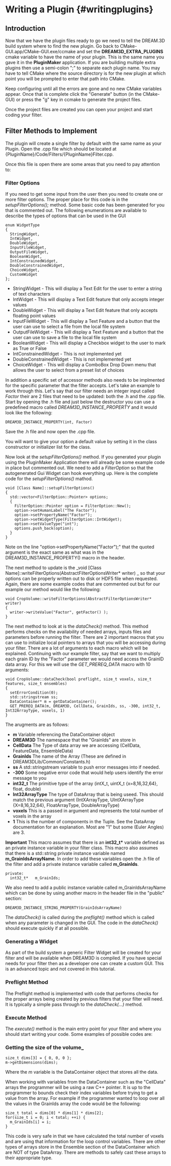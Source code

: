 Writing a Plugin {#writingplugins}
=========

##  Introduction



Now that we have the plugin files ready to go we need to tell the DREAM.3D build system where to find the new plugin. Go back to CMake-GUI.app/CMake-GUI.exe/ccmake and set the **DREAM3D_EXTRA_PLUGINS** cmake variable to have the name of your plugin. This is the same name you gave it in the **PluginMaker** application. If you are building multiple extra plugins then use a semi-colon ";" to separate each plugin name. You may have to tell CMake where the source directory is for the new plugin at which point you will be prompted to enter that path into CMake.

Keep configuring until all the errors are gone and no new CMake variables appear. Once that is complete click the "Generate" button (in the CMake-GUI) or press the "g" key in ccmake to generate the project files.

Once the project files are created you can open your project and start coding your filter.

## Filter Methods to Implement

The plugin will create a single filter by default with the same name as your Plugin. Open the .cpp file which should be located at {PluginName}/Code/Filters/{PluginName}Filter.cpp.

Once this file is open there are some areas that you need to pay attention to:

### Filter Options

If you need to get some input from the user then you need to create one or more filter options. The proper place for this code is in the _setupFilterOptions();_ method. Some basic code has been generated for you that is commented out. The following enumerations are available to describe the types of options that can be used in the GUI

    enum WidgetType
    {
      StringWidget,
      IntWidget,
      DoubleWidget,
      InputFileWidget,
      OutputFileWidget,
      BooleanWidget,
      IntConstrainedWidget,
      DoubleConstrainedWidget,
      ChoiceWidget,
      CustomWidget
    };

- StringWidget - This will display a Text Edit for the user to enter a string of text characters
- IntWidget - This will display a Text Edit feature that only accepts integer values
- DoubleWidget - This will display a Text Edit feature that only accepts floating point values
- InputFileWidget - This will display a Text Feature and a button that the user can use to select a file from the local file system
- OutputFileWidget - This will display a Text Feature and a button that the user can use to save a file to the local file system
- BooleanWidget - This will display a Checkbox widget to the user to mark as True or False
- IntConstrainedWidget - This is not implemented yet
- DoubleConstrainedWidget - This is not implemented yet
- ChoiceWidget - This will display a ComboBox Drop Down menu that allows the user to select from a preset list of choices

In addition a specific set of accessor methods also needs to be implmented for the specific parameter that the filter accepts. Let's take an example to work through this. Let's say that our filter needs an integer input called _Factor_ their are 2 files that need to be updated: both the .h and the .cpp file. Start by opening the .h file and just below the destructor you can use a predefined macro called _DREAM3D_INSTANCE_PROPERTY_ and it would look like the following:

    DREAM3D_INSTANCE_PROPERTY(int, Factor)

Save the .h file and now open the .cpp file.


You will want to give your option a default value by setting it in the class constructor or initializer list for the class.

Now look at the _setupFilterOptions()_ method. If you generated your plugin using the PluginMaker Application there will already be some example code in place but commented out. We need to add a _FilterOption_ so that the autogenerated Gui Widget can hook everything up. Here is the complete code for the _setupFilterOptions()_ mathod.

    void [Class Name]::setupFilterOptions()
    {
      std::vector<FilterOption::Pointer> options;
      {
        FilterOption::Pointer option = FilterOption::New();
        option->setHumanLabel("The Factor");
        option->setPropertyName("Factor");
        option->setWidgetType(FilterOption::IntWidget);
        option->setValueType("int");
        options.push_back(option);
      }
    }

Note on the line "option->setPropertyName("Factor");" that the quoted argument is the exact same as what was in the DREAM3D_INSTANCE_PROPERTY() macro in the header.

The next method to update is the _void [Class Name]::writeFilterOptions(AbstractFilterOptionsWriter* writer) _ so that your options can be properly written out to disk or HDF5 file when requested. Again, there are some example codes that are commented out but for our example our method would like the following:

    void CropVolume::writeFilterOptions(AbstractFilterOptionsWriter* writer)
    {
      writer->writeValue("Factor", getFactor() );
    }

The next method to look at is the _dataCheck()_ method. This method performs checks on the availability of needed arrays, inputs files and parameters before running the filter. There are 2 important macros that you can use to initialize local pointers to arrays that you will be accessing during your filter. There are a lot of arguments to each macro which will be explained. Continuing with our example filter, say that we want to multiply each grain ID by the "Factor" parameter we would need access the GrainID data array. For this we will use the _GET_PREREQ_DATA_ macro with 10 arguments:

    void CropVolume::dataCheck(bool preflight, size_t voxels, size_t features, size_t ensembles)
    {
      setErrorCondition(0);
      std::stringstream ss;
      DataContainer* m = getDataContainer();
      GET_PREREQ_DATA(m, DREAM3D, CellData, GrainIds, ss, -300, int32_t, Int32ArrayType, voxels, 1)
    }

The arugments are as follows:

- **m** Variable referencing the DataContainer object
- **DREAM3D** The namespace that the "GrainIds" are store in
- **CellData** The Type of data array we are accessing (CellData, FeatureData, EnsembleData)
- **GrainIds** The name of the Array (These are defined in DREAM3DLib/Common/Constants.h)
- **ss** A std::stringstream variable to push error messages into if needed.
- **-300** Some negative error code that would help users identify the error message to you
- **int32_t** The primitive type of the array (intX_t, uintX_t {x=8,16,32,64}, float, double)
- **Int32ArrayType** The type of DataArray<T> that is being useed. This should match the previous argument (IntXArrayType, UIntXArrayType {X=8,16,32,64}, FloatArrayType, DoubleArrayType)
- **voxels** This is a passed in argument and represents the total number of voxels in the array
- **1** This is the number of components in the Tuple. See the DataArray documentation for an explanation. Most are "1" but some (Euler Angles) are 3.

**Important** This macro assumes that there is an __int32_t\*__ variable defined as an private instance variable in your filter class. This macro also assumes that there is a std::string private instance variable named __m_GrainIdsArrayName__. In order to add these variables open the .h file of the filter and add a private instance variable called __m_GrainIds__.

    private:
      int32_t*   m_GrainIds;


We also need to add a public instance variable called m_GrainIdsArrayName which can be done by using another macro in the header file in the "public" section:


    DREAM3D_INSTANCE_STRING_PROPERTY(GrainIdsArrayName)

The _dataCheck()_ is called during the _preflight()_ method which is called when any parameter is changed in the GUI. The code in the _dataCheck()_ should execute quickly if at all possible.


###  Generating a Widget
As part of the build system a generic Filter Widget will be created for your filter and will be available when DREAM3D is compiled. If you have special needs for your filter then as a developer one can create a custom GUI. This is an advanced topic and not covered in this tutorial.


###  Preflight Method
The Preflight method is implemented with code that performs checks for the proper arrays being created by previous filters that your filter will need. It is typically a simple pass through to the _dataCheck(...)_ method.

###  Execute Method
The _execute()_ method is the main entry point for your filter and where you should start writing your code. Some examples of possible codes are:

### Getting the size of the volume_
    size_t dims[3] = { 0, 0, 0 };
    m->getDimensions(dims);

Where the _m_ variable is the DataContainer object that stores all the data.

When working with variables from the DataContainer such as the "CellData" arrays the programmer will be using a raw C++ pointer. It is up to the programmer to bounds check their index variables before trying to get a value from the array. For example if the programmer wanted to loop over all the values in the GrainIds array the code would be the following:

    size_t total = dims[0] * dims[1] * dims[2];
    for(size_t i = 0; i < total; ++i) {
      m_GrainIds[i] = i;
    }


This code is very safe in that we have calculated the total number of voxels and are using that information for the loop control variables. There are other types of arrays store in the Ensemble section of the DataContainer which are NOT of type DataArray. There are methods to safely cast these arrays to their appropriate type.



